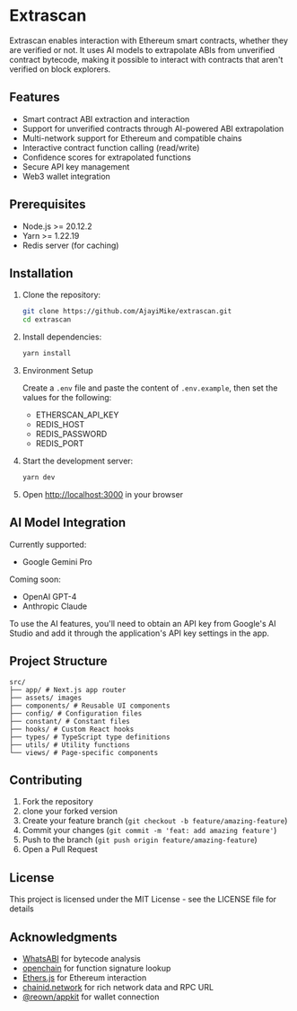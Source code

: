 # Extrascan

Extrascan enables interaction with Ethereum smart contracts, whether they are verified or not. It uses AI models to extrapolate ABIs from unverified contract bytecode, making it possible to interact with contracts that aren't verified on block explorers.

## Features

-   Smart contract ABI extraction and interaction
-   Support for unverified contracts through AI-powered ABI extrapolation
-   Multi-network support for Ethereum and compatible chains
-   Interactive contract function calling (read/write)
-   Confidence scores for extrapolated functions
-   Secure API key management
-   Web3 wallet integration

## Prerequisites

-   Node.js >= 20.12.2
-   Yarn >= 1.22.19
-   Redis server (for caching)

## Installation

1. Clone the repository:

    ```bash
    git clone https://github.com/AjayiMike/extrascan.git
    cd extrascan
    ```

2. Install dependencies:

    ```bash
    yarn install
    ```

3. Environment Setup

    Create a `.env` file and paste the content of `.env.example`, then set the values for the following:

    - ETHERSCAN_API_KEY
    - REDIS_HOST
    - REDIS_PASSWORD
    - REDIS_PORT

4. Start the development server:

    ```bash
    yarn dev
    ```

5. Open [http://localhost:3000](http://localhost:3000) in your browser

## AI Model Integration

Currently supported:

-   Google Gemini Pro

Coming soon:

-   OpenAI GPT-4
-   Anthropic Claude

To use the AI features, you'll need to obtain an API key from Google's AI Studio and add it through the application's API key settings in the app.

## Project Structure

```
src/
├── app/ # Next.js app router
├── assets/ images
├── components/ # Reusable UI components
├── config/ # Configuration files
├── constant/ # Constant files
├── hooks/ # Custom React hooks
├── types/ # TypeScript type definitions
├── utils/ # Utility functions
└── views/ # Page-specific components
```

## Contributing

1. Fork the repository
2. clone your forked version
3. Create your feature branch (`git checkout -b feature/amazing-feature`)
4. Commit your changes (`git commit -m 'feat: add amazing feature'`)
5. Push to the branch (`git push origin feature/amazing-feature`)
6. Open a Pull Request

## License

This project is licensed under the MIT License - see the LICENSE file for details

## Acknowledgments

-   [WhatsABI](https://github.com/shazow/whatsabi) for bytecode analysis
-   [openchain](https://openchain.xyz) for function signature lookup
-   [Ethers.js](https://docs.ethers.org/v6/) for Ethereum interaction
-   [chainid.network](https://chainid.network) for rich network data and RPC URL
-   [@reown/appkit](https://reown.com/appkit) for wallet connection
